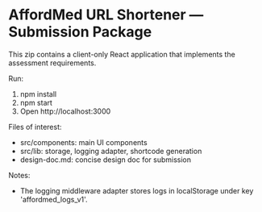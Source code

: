 # AffordMed URL Shortener — Submission Package

This zip contains a client-only React application that implements the assessment requirements.

Run:
1. npm install
2. npm start
3. Open http://localhost:3000

Files of interest:
- src/components: main UI components
- src/lib: storage, logging adapter, shortcode generation
- design-doc.md: concise design doc for submission

Notes:
- The logging middleware adapter stores logs in localStorage under key 'affordmed_logs_v1'.

